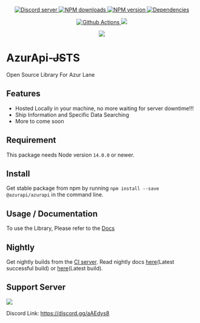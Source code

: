 <div align="center">
    <br />
    <p>
        <a href="https://discord.gg/aAEdys8">
            <img src="https://discordapp.com/api/guilds/648206344729526272/embed.png" alt="Discord server" />
        </a>
        <a href="https://www.npmjs.com/package/@azurapi/azurapi">
            <img src="https://img.shields.io/npm/dt/@azurapi/azurapi.svg?maxAge=3600" alt="NPM downloads" />
        </a>
        <a href="https://www.npmjs.com/package/@azurapi/azurapi">
            <img src="https://img.shields.io/npm/v/@azurapi/azurapi.svg?maxAge=3600" alt="NPM version" />
        </a>
        <a href="https://david-dm.org/AzurAPI/azur-json.svg">
            <img src="https://img.shields.io/david/AzurAPI/azur-json.svg?maxAge=3600" alt="Dependencies" />
        </a>
    </p>
    <p>
        <a href="https://github.com/AzurAPI/azurapi-js/actions">
            <img src="https://github.com/AzurAPI/azurapi-js/workflows/Github%20Actions/badge.svg?branch=v2-array-cache" alt="Github Actions" />
        </a>
        <a href="https://ci.nekos.cloud/buildConfiguration/AzurapiJs_Build?guest=1"><img src="https://ci.nekos.cloud/app/rest/builds/buildType:id:AzurapiJs_Build/statusIcon.svg"></a>
    </p>
    <p><a href="https://npmjs.com/package/@azurapi/azurapi"><img src="https://nodeico.herokuapp.com/@azurapi/azurapi.svg"></a>
    </p>
</div>

# AzurApi-~~JS~~TS

Open Source Library For Azur Lane

## Features

- Hosted Locally in your machine, no more waiting for server downtime!!!
- Ship Information and Specific Data Searching
- More to come soon

## Requirement

This package needs Node version `14.0.0` or newer.

## Install

Get stable package from npm by running `npm install --save @azurapi/azurapi` in the command line.

## Usage / Documentation

To use the Library, Please refer to the [Docs](https://azurapi.github.io/v2/)

## Nightly

Get nightly builds from the [CI server](https://ci.nekos.cloud/buildConfiguration/AzurapiJs_Build?guest=1). Read nightly docs
[here](<https://ci.nekos.cloud/app/rest/builds/buildType:(id:AzurapiJs_Build),status:SUCCESS/artifacts/content/docs/index.html?guest=1>)(Latest successful build) or [here](<https://ci.nekos.cloud/app/rest/builds/buildType:(id:AzurapiJs_Build)/artifacts/content/docs/index.html?guest=1>)(Latest build).

## Support Server

[![](https://discordapp.com/api/guilds/648206344729526272/widget.png?style=banner2)](https://discord.gg/aAEdys8)

Discord Link: https://discord.gg/aAEdys8

